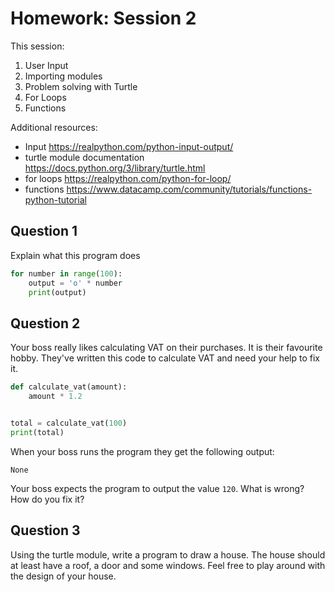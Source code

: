 # Homework: Session 2

This session:

1. User Input
1. Importing modules
1. Problem solving with Turtle
1. For Loops
1. Functions

Additional resources:
- Input https://realpython.com/python-input-output/
- turtle module documentation https://docs.python.org/3/library/turtle.html
- for loops https://realpython.com/python-for-loop/
- functions https://www.datacamp.com/community/tutorials/functions-python-tutorial


## Question 1

Explain what this program does

```python
for number in range(100):
    output = 'o' * number
	print(output)
```

## Question 2

Your boss really likes calculating VAT on their purchases. It is their favourite hobby. They've written this code to calculate VAT and need your help to fix it.

```python
def calculate_vat(amount):
    amount * 1.2


total = calculate_vat(100)
print(total)
```  

When your boss runs the program they get the following output:

```
None
```

Your boss expects the program to output the value `120`. What is wrong? How do you fix it?


## Question 3

Using the turtle module, write a program to draw a house. The house should at least have a roof, a door and some windows. Feel free to play around with the design of your house. 
